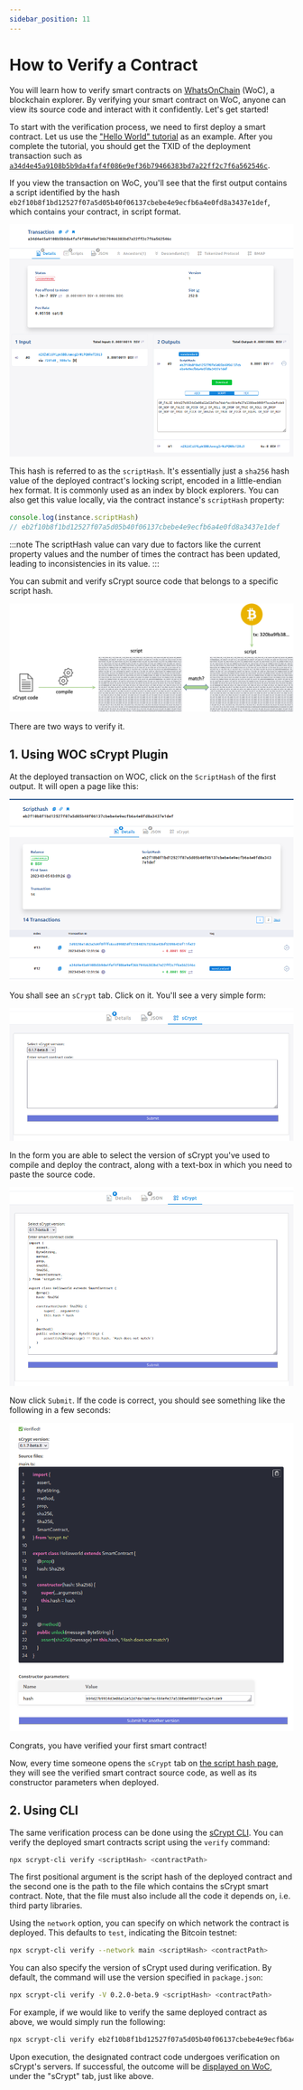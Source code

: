 ```yaml
---
sidebar_position: 11
---
```


# How to Verify a Contract

You will learn how to verify smart contracts on [WhatsOnChain](https://whatsonchain.com/) (WoC), a blockchain explorer.
By verifying your smart contract on WoC, anyone can view its source code and interact with it confidently. Let's get started!


To start with the verification process, we need to first deploy a smart contract. Let us use the ["Hello World" tutorial](./tutorials/hello-world.md) as an example.
After you complete the tutorial, you should get the TXID of the deployment transaction such as [`a34d4e45a9108b5b9da4faf4f086e9ef36b79466383bd7a22ff2c7f6a562546c`](https://test.whatsonchain.com/tx/a34d4e45a9108b5b9da4faf4f086e9ef36b79466383bd7a22ff2c7f6a562546c).


If you view the transaction on WoC, you'll see that the first output contains a script identified by the hash `eb2f10b8f1bd12527f07a5d05b40f06137cbebe4e9ecfb6a4e0fd8a3437e1def`, which contains your contract, in script format.

![](../static/img/verify-tx-out.png)

This hash is referred to as the `scriptHash`. It's essentially just a `sha256` hash value of the deployed contract's locking script, encoded in a little-endian hex format. It is commonly used as an index by block explorers. You can also get this value locally, via the contract instance's `scriptHash` property:

```ts
console.log(instance.scriptHash)
// eb2f10b8f1bd12527f07a5d05b40f06137cbebe4e9ecfb6a4e0fd8a3437e1def
```

:::note
The scriptHash value can vary due to factors like the current property values and the number of times the contract has been updated, leading to inconsistencies in its value.
:::

You can submit and verify sCrypt source code that belongs to a specific script hash.

![](../static/img/verify-diagram.webp)

There are two ways to verify it.

## 1. Using WOC sCrypt Plugin

At the deployed transaction on WOC, click on the `ScriptHash` of the first output. It will open a page like this:

![](../static/img/verify-scripthash.png)

You shall see an `sCrypt` tab. Click on it. You'll see a very simple form:


![](../static/img/verify-submit.png)

In the form you are able to select the version of sCrypt you've used to compile and deploy the contract, along with a text-box in which you need to paste the source code.


![](../static/img/verify-submit-filled.png)


Now click `Submit`. If the code is correct, you should see something like the following in a few seconds:


![](../static/img/verify-verified-code.png)

Congrats, you have verified your first smart contract!

Now, every time someone opens the `sCrypt` tab on [the script hash page](https://test.whatsonchain.com/script/eb2f10b8f1bd12527f07a5d05b40f06137cbebe4e9ecfb6a4e0fd8a3437e1def), they will see the verified smart contract source code, as well as its constructor parameters when deployed.

## 2. Using CLI

The same verification process can be done using the [sCrypt CLI](https://www.npmjs.com/package/scrypt-cli).
You can verify the deployed smart contracts script using the `verify` command:

```sh
npx scrypt-cli verify <scriptHash> <contractPath>
```

The first positional argument is the script hash of the deployed contract and the second one is the path to the file which contains the sCrypt smart contract. Note, that the file must also include all the code it depends on, i.e. third party libraries.

Using the `network` option, you can specify on which network the contract is deployed. This defaults to `test`, indicating the Bitcoin testnet:

```sh
npx scrypt-cli verify --network main <scriptHash> <contractPath>
```

You can also specify the version of sCrypt used during verification. By default, the command will use the version specified in `package.json`:

```sh
npx scrypt-cli verify -V 0.2.0-beta.9 <scriptHash> <contractPath>
```

For example, if we would like to verify the same deployed contract as above, we would simply run the following:

```sh
npx scrypt-cli verify eb2f10b8f1bd12527f07a5d05b40f06137cbebe4e9ecfb6a4e0fd8a3437e1def src/contracts/demoproject.ts
```

Upon execution, the designated contract code undergoes verification on sCrypt's servers. If successful, the outcome will be [displayed on WoC](https://test.whatsonchain.com/script/eb2f10b8f1bd12527f07a5d05b40f06137cbebe4e9ecfb6a4e0fd8a3437e1def), under the "sCrypt" tab, just like above.
